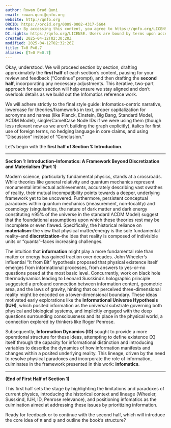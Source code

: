 ```yaml
---
author: Rowan Brad Quni
email: rowan.quni@qnfo.org
website: http://qnfo.org
ORCID: https://orcid.org/0009-0002-4317-5604
robots: By accessing this content, you agree to https://qnfo.org/LICENSE. Non-commercial use only. Attribution required.
DC.rights: https://qnfo.org/LICENSE. Users are bound by terms upon access.
created: 2025-04-12T02:30:20Z
modified: 2025-04-12T02:32:26Z
title: T=0 P=0.7
aliases: [T=0 P=0.7]
---
```


Okay, understood. We will proceed section by section, drafting approximately the **first half** of each section’s content, pausing for your review and feedback (“Continue” prompt), and then drafting the **second half**, incorporating any necessary adjustments. This iterative, two-part approach for each section will help ensure we stay aligned and don’t overlook details as we build out the Infomatics reference work.

We will adhere strictly to the final style guide: Infomatics-centric narrative, lowercase for theories/frameworks in text, proper capitalization for acronyms and names (like Planck, Einstein, Big Bang, Standard Model, ΛCDM Model), single/CamelCase Node IDs if we were using them (though less relevant now as we aren’t building the graph explicitly), italics for first use of foreign terms, no hedging language in core claims, and using “Discussion” instead of “Conclusion.”

Let’s begin with the **first half of Section 1: Introduction**.

---

**Section 1: Introduction–Infomatics: A Framework Beyond Discretization and Materialism (Part 1)**

Modern science, particularly fundamental physics, stands at a crossroads. While theories like general relativity and quantum mechanics represent monumental intellectual achievements, accurately describing vast swathes of reality, their mutual incompatibility points towards a deeper, underlying framework yet to be uncovered. Furthermore, persistent conceptual paradoxes within quantum mechanics (measurement, non-locality) and cosmology (singularities, the nature of dark matter and dark energy constituting ≈95% of the universe in the standard ΛCDM Model) suggest that the foundational assumptions upon which these theories rest may be incomplete or even flawed. Specifically, the historical reliance on **materialism**–the view that physical matter/energy is the sole fundamental reality–and **discretization**–the idea that reality is composed of indivisible units or “quanta”–faces increasing challenges.

The intuition that **information** might play a more fundamental role than matter or energy has gained traction over decades. John Wheeler’s influential “It from Bit” hypothesis proposed that physical existence itself emerges from informational processes, from answers to yes-or-no questions posed at the most basic level. Concurrently, work on black hole thermodynamics leading to Leonard Susskind’s holographic principle suggested a profound connection between information content, geometric area, and the laws of gravity, hinting that our perceived three-dimensional reality might be encoded on a lower-dimensional boundary. These ideas motivated early explorations like the **Informational Universe Hypothesis (IUH)**, which posited information as the universal substrate governing both physical and biological systems, and implicitly engaged with the deep questions surrounding consciousness and its place in the physical world, a connection explored by thinkers like Roger Penrose.

Subsequently, **Information Dynamics (ID)** sought to provide a more operational structure for these ideas, attempting to define existence (X) itself through the capacity for informational distinction and introducing variables to describe the dynamics of how information manifests and changes within a posited underlying reality. This lineage, driven by the need to resolve physical paradoxes and incorporate the role of information, culminates in the framework presented in this work: **infomatics**.

---

**(End of First Half of Section 1)**

This first half sets the stage by highlighting the limitations and paradoxes of current physics, introducing the historical context and lineage (Wheeler, Susskind, IUH, ID, Penrose relevance), and positioning infomatics as the culmination aimed at addressing these issues by prioritizing information.

Ready for feedback or to continue with the second half, which will introduce the core idea of π and φ and outline the book’s structure?
